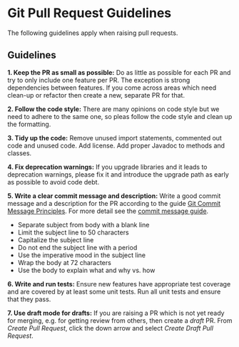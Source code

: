 # Git Pull Request Guidelines

The following guidelines apply when raising pull requests.

## Guidelines

**1. Keep the PR as small as possible:** Do as little as possible for each PR and try to only include one feature per PR. The exception is strong dependencies between features. If you come across areas which need clean-up or refactor then create a new, separate PR for that.

**2. Follow the code style:** There are many opinions on code style but we need to adhere to the same one, so pleas follow the code style and clean up the formatting.

**3. Tidy up the code:** Remove unused import statements, commented out code and unused code. Add license. Add proper Javadoc to methods and classes.

**4. Fix deprecation warnings:** If you upgrade libraries and it leads to deprecation warnings, please fix it and introduce the upgrade path as early as possible to avoid code debt.

**5. Write a clear commit message and description:** Write a good commit message and a description for the PR according to the guide [Git Commit Message Principles](https://chris.beams.io/posts/git-commit/). For more detail see the [commit message guide](https://github.com/dhis2/wow-backend/blob/master/guides/git_commit_messages.md).
  * Separate subject from body with a blank line
  * Limit the subject line to 50 characters
  * Capitalize the subject line
  * Do not end the subject line with a period
  * Use the imperative mood in the subject line
  * Wrap the body at 72 characters
  * Use the body to explain what and why vs. how

**6. Write and run tests:** Ensure new features have appropriate test coverage and are covered by at least some unit tests. Run all unit tests and ensure that they pass.

**7. Use draft mode for drafts:** If you are raising a PR which is not yet ready for merging, e.g. for getting review from others, then create a _draft_ PR. From _Create Pull Request_, click the down arrow and select _Create Draft Pull Request_.
